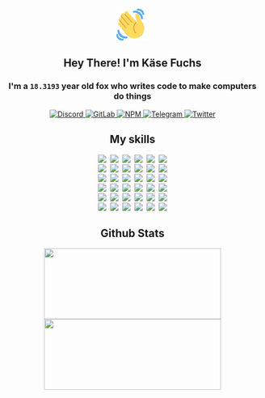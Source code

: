 <div><p align=center><img src=./resources/images/wave.gif width=64px height=64px></p><h2 align=center>Hey There! I'm Käse Fuchs</h2><h3 align=center>I'm a <code>18.3193</code> year old fox who writes code to make computers do things</h3><p align=center><a href=https://discord.com/users/507526681125322772><img alt=Discord src="https://img.shields.io/badge/Discord-5865F2?logo=discord&logoColor=white&style=flat-square#037d32717f613c6c8ba5e2cbcbbacd2b"> </a><a href=https://gitlab.com/kasefuchs><img alt=GitLab src="https://img.shields.io/badge/GitLab-330F63?logo=gitlab&logoColor=white&style=flat-square#037d32717f613c6c8ba5e2cbcbbacd2b"> </a><a href=https://npmjs.com/~kasefuchs><img alt=NPM src="https://img.shields.io/badge/NPM-CB3837?logo=npm&logoColor=white&style=flat-square#037d32717f613c6c8ba5e2cbcbbacd2b"> </a><a href=https://t.me/kasefuchs><img alt=Telegram src="https://img.shields.io/badge/Telegram-2CA5E0?logo=telegram&logoColor=white&style=flat-square#037d32717f613c6c8ba5e2cbcbbacd2b"> </a><a href=https://twitter.com/kasefuchs><img alt=Twitter src="https://img.shields.io/badge/Twitter-1DA1F2?logo=twitter&logoColor=white&style=flat-square#037d32717f613c6c8ba5e2cbcbbacd2b"></a></p><h2 align=center>My skills</h2><p align=center><a href=https://aws.amazon.com/ ><picture><source srcset="https://skillicons.dev/icons?i=aws&theme=dark#037d32717f613c6c8ba5e2cbcbbacd2b" media="(prefers-color-scheme: dark)"><source srcset="https://skillicons.dev/icons?i=aws&theme=light#037d32717f613c6c8ba5e2cbcbbacd2b" media="(prefers-color-scheme: light), (prefers-color-scheme: no-preference)"><img src="https://skillicons.dev/icons?i=aws&theme=light#037d32717f613c6c8ba5e2cbcbbacd2b"></picture></a>&nbsp;&nbsp;<a href=https://en.wikipedia.org/wiki/Bash_(Unix_shell)><picture><source srcset="https://skillicons.dev/icons?i=bash&theme=dark#037d32717f613c6c8ba5e2cbcbbacd2b" media="(prefers-color-scheme: dark)"><source srcset="https://skillicons.dev/icons?i=bash&theme=light#037d32717f613c6c8ba5e2cbcbbacd2b" media="(prefers-color-scheme: light), (prefers-color-scheme: no-preference)"><img src="https://skillicons.dev/icons?i=bash&theme=light#037d32717f613c6c8ba5e2cbcbbacd2b"></picture></a>&nbsp;&nbsp;<a href=https://discord.com/developers/docs><picture><source srcset="https://skillicons.dev/icons?i=bots&theme=dark#037d32717f613c6c8ba5e2cbcbbacd2b" media="(prefers-color-scheme: dark)"><source srcset="https://skillicons.dev/icons?i=bots&theme=light#037d32717f613c6c8ba5e2cbcbbacd2b" media="(prefers-color-scheme: light), (prefers-color-scheme: no-preference)"><img src="https://skillicons.dev/icons?i=bots&theme=light#037d32717f613c6c8ba5e2cbcbbacd2b"></picture></a>&nbsp;&nbsp;<a href=https://www.cloudflare.com/ ><picture><source srcset="https://skillicons.dev/icons?i=cloudflare&theme=dark#037d32717f613c6c8ba5e2cbcbbacd2b" media="(prefers-color-scheme: dark)"><source srcset="https://skillicons.dev/icons?i=cloudflare&theme=light#037d32717f613c6c8ba5e2cbcbbacd2b" media="(prefers-color-scheme: light), (prefers-color-scheme: no-preference)"><img src="https://skillicons.dev/icons?i=cloudflare&theme=light#037d32717f613c6c8ba5e2cbcbbacd2b"></picture></a>&nbsp;&nbsp;<a href=https://en.wikipedia.org/wiki/CSS><picture><source srcset="https://skillicons.dev/icons?i=css&theme=dark#037d32717f613c6c8ba5e2cbcbbacd2b" media="(prefers-color-scheme: dark)"><source srcset="https://skillicons.dev/icons?i=css&theme=light#037d32717f613c6c8ba5e2cbcbbacd2b" media="(prefers-color-scheme: light), (prefers-color-scheme: no-preference)"><img src="https://skillicons.dev/icons?i=css&theme=light#037d32717f613c6c8ba5e2cbcbbacd2b"></picture></a>&nbsp;&nbsp;<a href=https://www.docker.com/ ><picture><source srcset="https://skillicons.dev/icons?i=docker&theme=dark#037d32717f613c6c8ba5e2cbcbbacd2b" media="(prefers-color-scheme: dark)"><source srcset="https://skillicons.dev/icons?i=docker&theme=light#037d32717f613c6c8ba5e2cbcbbacd2b" media="(prefers-color-scheme: light), (prefers-color-scheme: no-preference)"><img src="https://skillicons.dev/icons?i=docker&theme=light#037d32717f613c6c8ba5e2cbcbbacd2b"></picture></a><br><a href=https://www.electronjs.org/ ><picture><source srcset="https://skillicons.dev/icons?i=electron&theme=dark#037d32717f613c6c8ba5e2cbcbbacd2b" media="(prefers-color-scheme: dark)"><source srcset="https://skillicons.dev/icons?i=electron&theme=light#037d32717f613c6c8ba5e2cbcbbacd2b" media="(prefers-color-scheme: light), (prefers-color-scheme: no-preference)"><img src="https://skillicons.dev/icons?i=electron&theme=light#037d32717f613c6c8ba5e2cbcbbacd2b"></picture></a>&nbsp;&nbsp;<a href=https://expressjs.com/ ><picture><source srcset="https://skillicons.dev/icons?i=express&theme=dark#037d32717f613c6c8ba5e2cbcbbacd2b" media="(prefers-color-scheme: dark)"><source srcset="https://skillicons.dev/icons?i=express&theme=light#037d32717f613c6c8ba5e2cbcbbacd2b" media="(prefers-color-scheme: light), (prefers-color-scheme: no-preference)"><img src="https://skillicons.dev/icons?i=express&theme=light#037d32717f613c6c8ba5e2cbcbbacd2b"></picture></a>&nbsp;&nbsp;<a href=https://www.figma.com/ ><picture><source srcset="https://skillicons.dev/icons?i=figma&theme=dark#037d32717f613c6c8ba5e2cbcbbacd2b" media="(prefers-color-scheme: dark)"><source srcset="https://skillicons.dev/icons?i=figma&theme=light#037d32717f613c6c8ba5e2cbcbbacd2b" media="(prefers-color-scheme: light), (prefers-color-scheme: no-preference)"><img src="https://skillicons.dev/icons?i=figma&theme=light#037d32717f613c6c8ba5e2cbcbbacd2b"></picture></a>&nbsp;&nbsp;<a href=https://firebase.google.com/ ><picture><source srcset="https://skillicons.dev/icons?i=firebase&theme=dark#037d32717f613c6c8ba5e2cbcbbacd2b" media="(prefers-color-scheme: dark)"><source srcset="https://skillicons.dev/icons?i=firebase&theme=light#037d32717f613c6c8ba5e2cbcbbacd2b" media="(prefers-color-scheme: light), (prefers-color-scheme: no-preference)"><img src="https://skillicons.dev/icons?i=firebase&theme=light#037d32717f613c6c8ba5e2cbcbbacd2b"></picture></a>&nbsp;&nbsp;<a href=https://flask.palletsprojects.com/ ><picture><source srcset="https://skillicons.dev/icons?i=flask&theme=dark#037d32717f613c6c8ba5e2cbcbbacd2b" media="(prefers-color-scheme: dark)"><source srcset="https://skillicons.dev/icons?i=flask&theme=light#037d32717f613c6c8ba5e2cbcbbacd2b" media="(prefers-color-scheme: light), (prefers-color-scheme: no-preference)"><img src="https://skillicons.dev/icons?i=flask&theme=light#037d32717f613c6c8ba5e2cbcbbacd2b"></picture></a>&nbsp;&nbsp;<a href=https://cloud.google.com/ ><picture><source srcset="https://skillicons.dev/icons?i=gcp&theme=dark#037d32717f613c6c8ba5e2cbcbbacd2b" media="(prefers-color-scheme: dark)"><source srcset="https://skillicons.dev/icons?i=gcp&theme=light#037d32717f613c6c8ba5e2cbcbbacd2b" media="(prefers-color-scheme: light), (prefers-color-scheme: no-preference)"><img src="https://skillicons.dev/icons?i=gcp&theme=light#037d32717f613c6c8ba5e2cbcbbacd2b"></picture></a><br><a href=https://git-scm.com/ ><picture><source srcset="https://skillicons.dev/icons?i=git&theme=dark#037d32717f613c6c8ba5e2cbcbbacd2b" media="(prefers-color-scheme: dark)"><source srcset="https://skillicons.dev/icons?i=git&theme=light#037d32717f613c6c8ba5e2cbcbbacd2b" media="(prefers-color-scheme: light), (prefers-color-scheme: no-preference)"><img src="https://skillicons.dev/icons?i=git&theme=light#037d32717f613c6c8ba5e2cbcbbacd2b"></picture></a>&nbsp;&nbsp;<a href=https://github.com/ ><picture><source srcset="https://skillicons.dev/icons?i=github&theme=dark#037d32717f613c6c8ba5e2cbcbbacd2b" media="(prefers-color-scheme: dark)"><source srcset="https://skillicons.dev/icons?i=github&theme=light#037d32717f613c6c8ba5e2cbcbbacd2b" media="(prefers-color-scheme: light), (prefers-color-scheme: no-preference)"><img src="https://skillicons.dev/icons?i=github&theme=light#037d32717f613c6c8ba5e2cbcbbacd2b"></picture></a>&nbsp;&nbsp;<a href=https://gitlab.com/ ><picture><source srcset="https://skillicons.dev/icons?i=gitlab&theme=dark#037d32717f613c6c8ba5e2cbcbbacd2b" media="(prefers-color-scheme: dark)"><source srcset="https://skillicons.dev/icons?i=gitlab&theme=light#037d32717f613c6c8ba5e2cbcbbacd2b" media="(prefers-color-scheme: light), (prefers-color-scheme: no-preference)"><img src="https://skillicons.dev/icons?i=gitlab&theme=light#037d32717f613c6c8ba5e2cbcbbacd2b"></picture></a>&nbsp;&nbsp;<a href=https://www.heroku.com/ ><picture><source srcset="https://skillicons.dev/icons?i=heroku&theme=dark#037d32717f613c6c8ba5e2cbcbbacd2b" media="(prefers-color-scheme: dark)"><source srcset="https://skillicons.dev/icons?i=heroku&theme=light#037d32717f613c6c8ba5e2cbcbbacd2b" media="(prefers-color-scheme: light), (prefers-color-scheme: no-preference)"><img src="https://skillicons.dev/icons?i=heroku&theme=light#037d32717f613c6c8ba5e2cbcbbacd2b"></picture></a>&nbsp;&nbsp;<a href=https://en.wikipedia.org/wiki/HTML><picture><source srcset="https://skillicons.dev/icons?i=html&theme=dark#037d32717f613c6c8ba5e2cbcbbacd2b" media="(prefers-color-scheme: dark)"><source srcset="https://skillicons.dev/icons?i=html&theme=light#037d32717f613c6c8ba5e2cbcbbacd2b" media="(prefers-color-scheme: light), (prefers-color-scheme: no-preference)"><img src="https://skillicons.dev/icons?i=html&theme=light#037d32717f613c6c8ba5e2cbcbbacd2b"></picture></a>&nbsp;&nbsp;<a href=https://en.wikipedia.org/wiki/JavaScript><picture><source srcset="https://skillicons.dev/icons?i=js&theme=dark#037d32717f613c6c8ba5e2cbcbbacd2b" media="(prefers-color-scheme: dark)"><source srcset="https://skillicons.dev/icons?i=js&theme=light#037d32717f613c6c8ba5e2cbcbbacd2b" media="(prefers-color-scheme: light), (prefers-color-scheme: no-preference)"><img src="https://skillicons.dev/icons?i=js&theme=light#037d32717f613c6c8ba5e2cbcbbacd2b"></picture></a><br><a href=https://en.wikipedia.org/wiki/Linux><picture><source srcset="https://skillicons.dev/icons?i=linux&theme=dark#037d32717f613c6c8ba5e2cbcbbacd2b" media="(prefers-color-scheme: dark)"><source srcset="https://skillicons.dev/icons?i=linux&theme=light#037d32717f613c6c8ba5e2cbcbbacd2b" media="(prefers-color-scheme: light), (prefers-color-scheme: no-preference)"><img src="https://skillicons.dev/icons?i=linux&theme=light#037d32717f613c6c8ba5e2cbcbbacd2b"></picture></a>&nbsp;&nbsp;<a href=https://mui.com/ ><picture><source srcset="https://skillicons.dev/icons?i=materialui&theme=dark#037d32717f613c6c8ba5e2cbcbbacd2b" media="(prefers-color-scheme: dark)"><source srcset="https://skillicons.dev/icons?i=materialui&theme=light#037d32717f613c6c8ba5e2cbcbbacd2b" media="(prefers-color-scheme: light), (prefers-color-scheme: no-preference)"><img src="https://skillicons.dev/icons?i=materialui&theme=light#037d32717f613c6c8ba5e2cbcbbacd2b"></picture></a>&nbsp;&nbsp;<a href=https://en.wikipedia.org/wiki/Markdown><picture><source srcset="https://skillicons.dev/icons?i=md&theme=dark#037d32717f613c6c8ba5e2cbcbbacd2b" media="(prefers-color-scheme: dark)"><source srcset="https://skillicons.dev/icons?i=md&theme=light#037d32717f613c6c8ba5e2cbcbbacd2b" media="(prefers-color-scheme: light), (prefers-color-scheme: no-preference)"><img src="https://skillicons.dev/icons?i=md&theme=light#037d32717f613c6c8ba5e2cbcbbacd2b"></picture></a>&nbsp;&nbsp;<a href=https://www.mongodb.com/ ><picture><source srcset="https://skillicons.dev/icons?i=mongodb&theme=dark#037d32717f613c6c8ba5e2cbcbbacd2b" media="(prefers-color-scheme: dark)"><source srcset="https://skillicons.dev/icons?i=mongodb&theme=light#037d32717f613c6c8ba5e2cbcbbacd2b" media="(prefers-color-scheme: light), (prefers-color-scheme: no-preference)"><img src="https://skillicons.dev/icons?i=mongodb&theme=light#037d32717f613c6c8ba5e2cbcbbacd2b"></picture></a>&nbsp;&nbsp;<a href=https://www.mysql.com/ ><picture><source srcset="https://skillicons.dev/icons?i=mysql&theme=dark#037d32717f613c6c8ba5e2cbcbbacd2b" media="(prefers-color-scheme: dark)"><source srcset="https://skillicons.dev/icons?i=mysql&theme=light#037d32717f613c6c8ba5e2cbcbbacd2b" media="(prefers-color-scheme: light), (prefers-color-scheme: no-preference)"><img src="https://skillicons.dev/icons?i=mysql&theme=light#037d32717f613c6c8ba5e2cbcbbacd2b"></picture></a>&nbsp;&nbsp;<a href=https://nextjs.org/ ><picture><source srcset="https://skillicons.dev/icons?i=nextjs&theme=dark#037d32717f613c6c8ba5e2cbcbbacd2b" media="(prefers-color-scheme: dark)"><source srcset="https://skillicons.dev/icons?i=nextjs&theme=light#037d32717f613c6c8ba5e2cbcbbacd2b" media="(prefers-color-scheme: light), (prefers-color-scheme: no-preference)"><img src="https://skillicons.dev/icons?i=nextjs&theme=light#037d32717f613c6c8ba5e2cbcbbacd2b"></picture></a><br><a href=https://nodejs.org/en/ ><picture><source srcset="https://skillicons.dev/icons?i=nodejs&theme=dark#037d32717f613c6c8ba5e2cbcbbacd2b" media="(prefers-color-scheme: dark)"><source srcset="https://skillicons.dev/icons?i=nodejs&theme=light#037d32717f613c6c8ba5e2cbcbbacd2b" media="(prefers-color-scheme: light), (prefers-color-scheme: no-preference)"><img src="https://skillicons.dev/icons?i=nodejs&theme=light#037d32717f613c6c8ba5e2cbcbbacd2b"></picture></a>&nbsp;&nbsp;<a href=https://www.postgresql.org/ ><picture><source srcset="https://skillicons.dev/icons?i=postgres&theme=dark#037d32717f613c6c8ba5e2cbcbbacd2b" media="(prefers-color-scheme: dark)"><source srcset="https://skillicons.dev/icons?i=postgres&theme=light#037d32717f613c6c8ba5e2cbcbbacd2b" media="(prefers-color-scheme: light), (prefers-color-scheme: no-preference)"><img src="https://skillicons.dev/icons?i=postgres&theme=light#037d32717f613c6c8ba5e2cbcbbacd2b"></picture></a>&nbsp;&nbsp;<a href=https://learn.microsoft.com/en-us/powershell/ ><picture><source srcset="https://skillicons.dev/icons?i=powershell&theme=dark#037d32717f613c6c8ba5e2cbcbbacd2b" media="(prefers-color-scheme: dark)"><source srcset="https://skillicons.dev/icons?i=powershell&theme=light#037d32717f613c6c8ba5e2cbcbbacd2b" media="(prefers-color-scheme: light), (prefers-color-scheme: no-preference)"><img src="https://skillicons.dev/icons?i=powershell&theme=light#037d32717f613c6c8ba5e2cbcbbacd2b"></picture></a>&nbsp;&nbsp;<a href=https://www.python.org/ ><picture><source srcset="https://skillicons.dev/icons?i=py&theme=dark#037d32717f613c6c8ba5e2cbcbbacd2b" media="(prefers-color-scheme: dark)"><source srcset="https://skillicons.dev/icons?i=py&theme=light#037d32717f613c6c8ba5e2cbcbbacd2b" media="(prefers-color-scheme: light), (prefers-color-scheme: no-preference)"><img src="https://skillicons.dev/icons?i=py&theme=light#037d32717f613c6c8ba5e2cbcbbacd2b"></picture></a>&nbsp;&nbsp;<a href=https://www.raspberrypi.org/ ><picture><source srcset="https://skillicons.dev/icons?i=raspberrypi&theme=dark#037d32717f613c6c8ba5e2cbcbbacd2b" media="(prefers-color-scheme: dark)"><source srcset="https://skillicons.dev/icons?i=raspberrypi&theme=light#037d32717f613c6c8ba5e2cbcbbacd2b" media="(prefers-color-scheme: light), (prefers-color-scheme: no-preference)"><img src="https://skillicons.dev/icons?i=raspberrypi&theme=light#037d32717f613c6c8ba5e2cbcbbacd2b"></picture></a>&nbsp;&nbsp;<a href=https://reactjs.org/ ><picture><source srcset="https://skillicons.dev/icons?i=react&theme=dark#037d32717f613c6c8ba5e2cbcbbacd2b" media="(prefers-color-scheme: dark)"><source srcset="https://skillicons.dev/icons?i=react&theme=light#037d32717f613c6c8ba5e2cbcbbacd2b" media="(prefers-color-scheme: light), (prefers-color-scheme: no-preference)"><img src="https://skillicons.dev/icons?i=react&theme=light#037d32717f613c6c8ba5e2cbcbbacd2b"></picture></a><br><a href=https://redux.js.org/ ><picture><source srcset="https://skillicons.dev/icons?i=redux&theme=dark#037d32717f613c6c8ba5e2cbcbbacd2b" media="(prefers-color-scheme: dark)"><source srcset="https://skillicons.dev/icons?i=redux&theme=light#037d32717f613c6c8ba5e2cbcbbacd2b" media="(prefers-color-scheme: light), (prefers-color-scheme: no-preference)"><img src="https://skillicons.dev/icons?i=redux&theme=light#037d32717f613c6c8ba5e2cbcbbacd2b"></picture></a>&nbsp;&nbsp;<a href=https://en.wikipedia.org/wiki/Regular_expression><picture><source srcset="https://skillicons.dev/icons?i=regex&theme=dark#037d32717f613c6c8ba5e2cbcbbacd2b" media="(prefers-color-scheme: dark)"><source srcset="https://skillicons.dev/icons?i=regex&theme=light#037d32717f613c6c8ba5e2cbcbbacd2b" media="(prefers-color-scheme: light), (prefers-color-scheme: no-preference)"><img src="https://skillicons.dev/icons?i=regex&theme=light#037d32717f613c6c8ba5e2cbcbbacd2b"></picture></a>&nbsp;&nbsp;<a href=https://en.wikipedia.org/wiki/Sass_(stylesheet_language)><picture><source srcset="https://skillicons.dev/icons?i=sass&theme=dark#037d32717f613c6c8ba5e2cbcbbacd2b" media="(prefers-color-scheme: dark)"><source srcset="https://skillicons.dev/icons?i=sass&theme=light#037d32717f613c6c8ba5e2cbcbbacd2b" media="(prefers-color-scheme: light), (prefers-color-scheme: no-preference)"><img src="https://skillicons.dev/icons?i=sass&theme=light#037d32717f613c6c8ba5e2cbcbbacd2b"></picture></a>&nbsp;&nbsp;<a href=https://www.typescriptlang.org/ ><picture><source srcset="https://skillicons.dev/icons?i=ts&theme=dark#037d32717f613c6c8ba5e2cbcbbacd2b" media="(prefers-color-scheme: dark)"><source srcset="https://skillicons.dev/icons?i=ts&theme=light#037d32717f613c6c8ba5e2cbcbbacd2b" media="(prefers-color-scheme: light), (prefers-color-scheme: no-preference)"><img src="https://skillicons.dev/icons?i=ts&theme=light#037d32717f613c6c8ba5e2cbcbbacd2b"></picture></a>&nbsp;&nbsp;<a href=https://unity.com/ ><picture><source srcset="https://skillicons.dev/icons?i=unity&theme=dark#037d32717f613c6c8ba5e2cbcbbacd2b" media="(prefers-color-scheme: dark)"><source srcset="https://skillicons.dev/icons?i=unity&theme=light#037d32717f613c6c8ba5e2cbcbbacd2b" media="(prefers-color-scheme: light), (prefers-color-scheme: no-preference)"><img src="https://skillicons.dev/icons?i=unity&theme=light#037d32717f613c6c8ba5e2cbcbbacd2b"></picture></a>&nbsp;&nbsp;<a href=https://workers.cloudflare.com/ ><picture><source srcset="https://skillicons.dev/icons?i=workers&theme=dark#037d32717f613c6c8ba5e2cbcbbacd2b" media="(prefers-color-scheme: dark)"><source srcset="https://skillicons.dev/icons?i=workers&theme=light#037d32717f613c6c8ba5e2cbcbbacd2b" media="(prefers-color-scheme: light), (prefers-color-scheme: no-preference)"><img src="https://skillicons.dev/icons?i=workers&theme=light#037d32717f613c6c8ba5e2cbcbbacd2b"></picture></a><br></p><h2 align=center>Github Stats</h2><p align=center><picture><source srcset="https://github-readme-stats-kasefuchs.vercel.app/api/?count_private=true&hide_border=true&hide_rank=true&line_height=20&hide_title=true&username=Kasefuchs&theme=dark#037d32717f613c6c8ba5e2cbcbbacd2b" media="(prefers-color-scheme: dark)"><source srcset="https://github-readme-stats-kasefuchs.vercel.app/api/?count_private=true&hide_border=true&hide_rank=true&line_height=20&hide_title=true&username=Kasefuchs&theme=light#037d32717f613c6c8ba5e2cbcbbacd2b" media="(prefers-color-scheme: light), (prefers-color-scheme: no-preference)"><img align=middle width=350 height=140 src="https://github-readme-stats-kasefuchs.vercel.app/api/?count_private=true&hide_border=true&hide_rank=true&line_height=20&hide_title=true&username=Kasefuchs&theme=light#037d32717f613c6c8ba5e2cbcbbacd2b"></picture><picture><source srcset="https://github-readme-stats-kasefuchs.vercel.app/api/top-langs/?count_private=true&hide_border=true&layout=compact&username=Kasefuchs&theme=dark#037d32717f613c6c8ba5e2cbcbbacd2b" media="(prefers-color-scheme: dark)"><source srcset="https://github-readme-stats-kasefuchs.vercel.app/api/top-langs/?count_private=true&hide_border=true&layout=compact&username=Kasefuchs&theme=light#037d32717f613c6c8ba5e2cbcbbacd2b" media="(prefers-color-scheme: light), (prefers-color-scheme: no-preference)"><img align=middle width=350 height=140 src="https://github-readme-stats-kasefuchs.vercel.app/api/top-langs/?count_private=true&hide_border=true&layout=compact&username=Kasefuchs&theme=light#037d32717f613c6c8ba5e2cbcbbacd2b"></picture></p><img src="https://hit.yhype.me/github/profile?user_id=64592097#037d32717f613c6c8ba5e2cbcbbacd2b" alt=""></div>